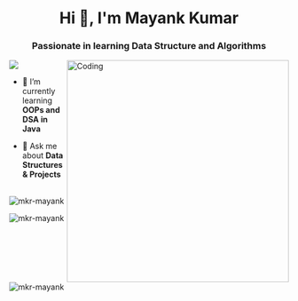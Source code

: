 <h1 align="center">Hi 👋, I'm Mayank Kumar</h1>
<h3 align="center">Passionate in learning Data Structure and Algorithms</h3>
<img align="right" alt="Coding" width="400" src="https://www.lambdatest.com/resources/images/news24.gif">
<!-- <p align="left"> <img src="https://komarev.com/ghpvc/?username=mkr-mayank&label=Profile%20views&color=0e75b6&style=flat" alt="mkr-mayank" /> </p> -->

<!-- <p align="left"> <a href="https://twitter.com/mayank_realz" target="blank"><img src="https://img.shields.io/twitter/follow/mayank_realz?logo=twitter&style=for-the-badge" alt="mayank_realz" /></a> </p> -->
<p align="left"> <a href="https://www.linkedin.com/in/mkr-mayank/" target="_main"><img src="https://img.shields.io/badge/LinkedIn-0077B5?style=for-the-badge&logo=linkedin&logoColor=white" /></a> </p>

- 🌱 I’m currently learning **OOPs and DSA in Java**

- 💬 Ask me about **Data Structures & Projects**

<!-- <h3 align="left">Connect with me:</h3>
<p align="left">
<a href="https://twitter.com/mayank_realz" target="blank"><img align="center" src="https://raw.githubusercontent.com/rahuldkjain/github-profile-readme-generator/master/src/images/icons/Social/twitter.svg" alt="mayank_realz" height="30" width="40" /></a>
<a href="https://www.linkedin.com/in/mkr-mayank/" target="blank"><img align="center" src="https://raw.githubusercontent.com/rahuldkjain/github-profile-readme-generator/master/src/images/icons/Social/linked-in-alt.svg" alt="mayank-kumar-995832250" height="30" width="40" /></a>
<a href="https://instagram.com/the_mayank.kr" target="blank"><img align="center" src="https://raw.githubusercontent.com/rahuldkjain/github-profile-readme-generator/master/src/images/icons/Social/instagram.svg" alt="the_mayank.kr" height="30" width="40" /></a>
<a href="https://www.hackerrank.com/mayankj6208" target="blank"><img align="center" src="https://raw.githubusercontent.com/rahuldkjain/github-profile-readme-generator/master/src/images/icons/Social/hackerrank.svg" alt="mayankj6208" height="30" width="40" /></a>
<a href="https://auth.geeksforgeeks.org/user/mkrmayank" target="blank"><img align="center" src="https://raw.githubusercontent.com/rahuldkjain/github-profile-readme-generator/master/src/images/icons/Social/geeks-for-geeks.svg" alt="mkrmayank" height="30" width="40" /></a>
</p>

<h3 align="left">Languages and Tools:</h3>
<p align="left"> <a href="https://www.cprogramming.com/" target="_blank" rel="noreferrer"> <img src="https://raw.githubusercontent.com/devicons/devicon/master/icons/c/c-original.svg" alt="c" width="40" height="40"/> </a> <a href="https://www.w3schools.com/cpp/" target="_blank" rel="noreferrer"> <img src="https://raw.githubusercontent.com/devicons/devicon/master/icons/cplusplus/cplusplus-original.svg" alt="cplusplus" width="40" height="40"/> </a> <a href="https://www.w3schools.com/css/" target="_blank" rel="noreferrer"> <img src="https://raw.githubusercontent.com/devicons/devicon/master/icons/css3/css3-original-wordmark.svg" alt="css3" width="40" height="40"/> </a> <a href="https://www.w3.org/html/" target="_blank" rel="noreferrer"> <img src="https://raw.githubusercontent.com/devicons/devicon/master/icons/html5/html5-original-wordmark.svg" alt="html5" width="40" height="40"/> </a> <a href="https://www.java.com" target="_blank" rel="noreferrer"> <img src="https://raw.githubusercontent.com/devicons/devicon/master/icons/java/java-original.svg" alt="java" width="40" height="40"/> </a> <a href="https://www.python.org" target="_blank" rel="noreferrer"> <img src="https://raw.githubusercontent.com/devicons/devicon/master/icons/python/python-original.svg" alt="python" width="40" height="40"/> </a> </p> -->

<p><img align="left" src="https://github-readme-stats.vercel.app/api/top-langs?username=mkr-mayank&show_icons=true&locale=en&layout=compact" alt="mkr-mayank" /></p>

<p>&nbsp;<img align="center" src="https://github-readme-stats.vercel.app/api?username=mkr-mayank&show_icons=true&locale=en" alt="mkr-mayank" /></p>

<p><img align="center" src="https://github-readme-streak-stats.herokuapp.com/?user=mkr-mayank&" alt="mkr-mayank" /></p>
